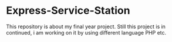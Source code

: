 # Express-Service-Station
This repository is about my final year project. Still this project is in continued, i am working on it by using different language PHP etc.
